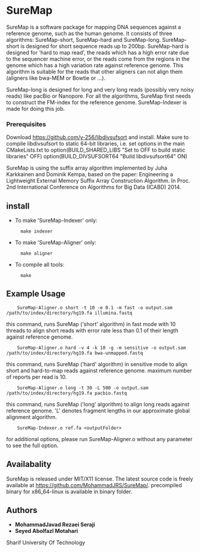 # SureMap
SureMap is a software package for mapping DNA sequences against a reference genome, such as the human genome. It consists of three algorithms: SureMap-short, SureMap-hard and SureMap-long. SureMap-short is designed for short sequence reads up to 200bp. SureMap-hard is designed for 'hard to map read', the reads which has a high error rate due to the sequencer machine error, or the reads come from the regions in the genome which has a high variation rate against reference genome. This algorithm is suitable for the reads that other aligners can not align them (aligners like bwa-MEM or Bowtie or ...).

SureMap-long is designed for long and very long reads (possibly very noisy reads) like pacBio or Nanopore.
For all the algorithms, SureMap first needs to construct the FM-index for the reference genome. SureMap-Indexer is made for doing this job.

### Prerequisites

Download https://github.com/y-256/libdivsufsort and install. Make sure to compile libdivsufsort to static 64-bit libraries, i.e. set options in the main CMakeLists.txt to option(BUILD_SHARED_LIBS "Set to OFF to build static libraries" OFF) option(BUILD_DIVSUFSORT64 "Build libdivsufsort64" ON)


SureMap is using the suffix array algorithm implemented by Juha Karkkainen and Dominik Kempa, based on the paper: Engineering a Lightweight External Memory Suffix Array Construction Algorithm. In Proc. 2nd International Conference on Algorithms for Big Data (ICABD) 2014.

## install

* To make 'SureMap-Indexer' only:

        make indexer

* To make 'SureMap-Aligner' only:

        make aligner
        
* To compile all tools:

        make

## Example Usage

        SureMap-Aligner.o short -t 10 -e 0.1 -m fast -o output.sam /path/to/index/directory/hg19.fa illumina.fastq
this command, runs SureMap ('short' algorithm) in fast mode with 10 threads to align short reads with error rate less than 0.1 of their length against reference genome.

        SureMap-Aligner.o hard -v 4 -k 10 -g -m sensitive -o output.sam /path/to/index/directory/hg19.fa bwa-unmapped.fastq
this command, runs SureMap ('hard' algorithm) in sensitive mode to align short and hard-to-map reads against reference genome. maximum number of reports per read is 10.
        
        SureMap-Aligner.o long -t 30 -L 500 -o output.sam /path/to/index/directory/hg19.fa pacbio.fastq
this command, runs SureMap ('long' algorithm) to align long reads against reference genome. 'L' denotes fragment lengths in our approximate global alignment algorithm.

        SureMap-Indexer.o ref.fa <outputFolder>
        
        
for additional options, please run SureMap-Aligner.o without any parameter to see the full option.

## Availabality
SureMap is released under MIT/X11 license. The latest source code is freely available at https://github.com/MohammadJRS/SureMap/.
precompiled binary for x86_64-linux is available in binary folder.

## Authors

* **MohammadJavad Rezaei Seraji** 
* **Seyed Abolfazl Motahari**

Sharif University Of Technology


